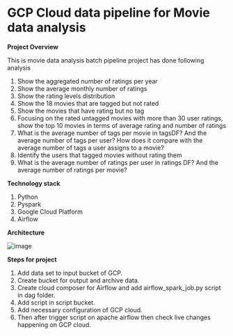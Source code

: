 # GCP Cloud data pipeline for Movie data analysis 
**Project Overview**

This is movie data analysis batch pipeline project has done following analysis
  
  1.  Show the aggregated number of ratings per year
  2. Show the average monthly number of ratings
  3. Show the rating levels distribution
  4. Show the 18 movies that are tagged but not rated
  5. Show the movies that have rating but no tag
  6. Focusing on the rated untagged movies with more than 30 user ratings,
    show the top 10 movies in terms of average rating and number of
    ratings
  7. What is the average number of tags per movie in tagsDF? And the
      average number of tags per user? How does it compare with the
    average number of tags a user assigns to a movie?
  8. Identify the users that tagged movies without rating them
  9. What is the average number of ratings per user in ratings DF? And the
    average number of ratings per movie?

**Technology stack**
1. Python
2. Pyspark
3. Google Cloud Platform
4. Airflow


**Architecture**

![image](https://github.com/Vishallimgire/movie-data-analysis/assets/17686705/65f86e18-2d1f-4c12-a8eb-e537282c0ac6)


**Steps for project**
1. Add data set to input  bucket of GCP.
2. Create bucket for output and archive data.
3. Create cloud composer for Airflow and add airflow_spark_job.py script in dag folder.
4. Add script in script bucket.
5. Add necessary configuration of GCP cloud.
6. Then after trigger script on apache airflow then check live changes happening on GCP cloud. 
